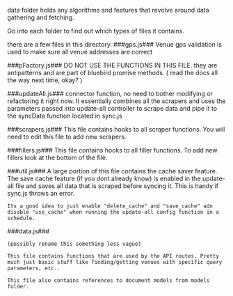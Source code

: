 data folder holds any algorithms and features that revolve around data gathering and fetching. 

Go into each folder to find out which types of files it contains.


there are a few files in this directory.
###gps.js###
	Venue gps validation is used to make sure all venue addresses are correct 


###pFactory.js###
	DO NOT USE THE FUNCTIONS IN THIS FILE. they are antipatterns and are part of bluebird promise methods. ( read the docs all the way next time, okay? )


###updateAll.js###
	connector function, no need to bother modifying or refactoring it right now. It essentially combines all the scrapers and uses the parameters passed into update-all controller to scrape data and pipe it to the syncData function located in sync.js


###scrapers.js###
	This file contains hooks to all scraper functions. You will need to edit this file to add new scrapers. 


###fillers.js###
	This file contains hooks to all filler functions. To add new fillers look at the bottom of the file.


###util.js###
	A large portion of this file contains the cache saver feature. The save cache feature (if you dont already know) is enabled in the update-all file and saves all data that is scraped before syncing it. This is handy if sync.js throws an error. 


	Its a good idea to just enable "delete_cache" and "save_cache" adn disable "use_cache" when running the update-all config function in a schedule.
	


	
###data.js###

	(possibly rename this something less vague)

	This file contains functions that are used by the API routes. Pretty much just basic stuff like finding/getting venues with specific query parameters, etc..

	This file also contains references to document models from models folder.



